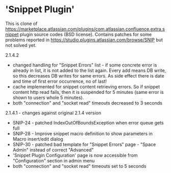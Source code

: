 'Snippet Plugin'
================

This is clone of https://marketplace.atlassian.com/plugins/com.atlassian.confluence.extra.snippet plugin source codes (BSD license).
Contains patches for some problems reported in https://studio.plugins.atlassian.com/browse/SNIP but not solved yet.

2.1.4.2
- changed handling for "Snippet Errors" list - if some concrete error is already in list, it is not added to the list again. Every add means DB write, so this decreases DB writes for same errors. As side effect there is date and time of first error occurrence, no of last!
- cache implemented for snippet content retrieving errors. So if snippet content http read fails, then it is suspended for 5 minutes (same error is shown to users whole 5 minutes).  
- both "connection" and "socket read" timeouts decreased to 3 seconds

2.1.4.1 - changes against original 2.1.4 version
- SNIP-24 - patched IndexOutOfBoundsException when error queue gets full
- SNIP-28 - Improve snippet macro definition to show parameters in Macro insert/edit dialog
- SNIP-30 - patched bad template for "Snippet Errors" page - "Space Admin" instead of correct "Advanced"
- 'Snippet Plugin Configuration' page is now accessible from "Configuration" section in admin menu
- both "connection" and "socket read" timeouts set to 5 seconds